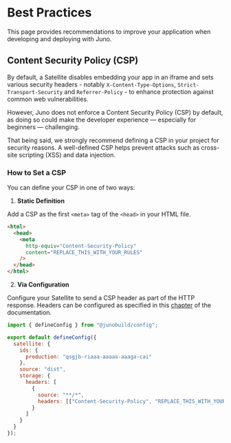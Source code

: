 # Best Practices

This page provides recommendations to improve your application when developing and deploying with Juno.

## Content Security Policy (CSP)

By default, a Satellite disables embedding your app in an iframe and sets various security headers - notably `X-Content-Type-Options`, `Strict-Transport-Security` and `Referrer-Policy` - to enhance protection against common web vulnerabilities.

However, Juno does not enforce a Content Security Policy (CSP) by default, as doing so could make the developer experience — especially for beginners — challenging.

That being said, we strongly recommend defining a CSP in your project for security reasons. A well-defined CSP helps prevent attacks such as cross-site scripting (XSS) and data injection.

### How to Set a CSP

You can define your CSP in one of two ways:

1. **Static Definition**

Add a CSP as the first `<meta>` tag of the `<head>` in your HTML file.

```html
<html>
  <head>
    <meta
      http-equiv="Content-Security-Policy"
      content="REPLACE_THIS_WITH_YOUR_RULES"
    />
  </head>
</html>
```

2. **Via Configuration**

Configure your Satellite to send a CSP header as part of the HTTP response. Headers can be configured as specified in this [chapter](../reference/configuration.mdx#http-headers) of the documentation.

```javascript
import { defineConfig } from "@junobuild/config";

export default defineConfig({
  satellite: {
    ids: {
      production: "qsgjb-riaaa-aaaaa-aaaga-cai"
    },
    source: "dist",
    storage: {
      headers: [
        {
          source: "**/*",
          headers: [["Content-Security-Policy", "REPLACE_THIS_WITH_YOUR_RULES"]]
        }
      ]
    }
  }
});
```

